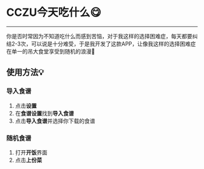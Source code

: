 # **CCZU今天吃什么😋**

---

你是否时常因为不知道吃什么而感到苦恼，对于我这样的选择困难症，每天都要纠结2-3次，可以说是十分难受，于是我开发了这款APP，让像我这样的选择困难症在单一的吊大食堂享受到随机的浪漫🥰

## **使用方法💡**

### 导入食谱

 1. 点击**设置**
 2. 在**食谱设置**找到**导入食谱**
 3. 点击**导入食谱**并选择你下载的食谱

### 随机食谱

 1. 打开**开饭**界面
 2. 点击**上份菜**